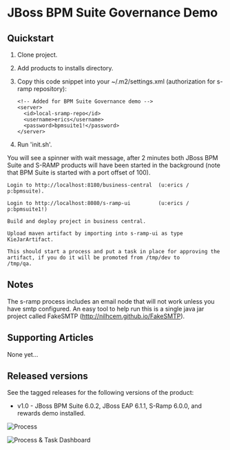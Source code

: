 JBoss BPM Suite Governance Demo
===============================


Quickstart
----------

1. Clone project.

2. Add products to installs directory.

3. Copy this code snippet into your ~/.m2/settings.xml (authorization for s-ramp repository):

   ```
   <!-- Added for BPM Suite Governance demo -->
   <server>
     <id>local-sramp-repo</id>
     <username>erics</username>
     <password>bpmsuite1!</password>
   </server>
   ```

4. Run 'init.sh'.

You will see a spinner with wait message, after 2 minutes both JBoss BPM Suite and S-RAMP products will have been started in the
background (note that BPM Suite is started with a port offset of 100).

   ```
   Login to http://localhost:8180/business-central  (u:erics / p:bpmsuite).

   Login to http://localhost:8080/s-ramp-ui         (u:erics / p:bpmsuite1!)

   Build and deploy project in business central.

   Upload maven artifact by importing into s-ramp-ui as type KieJarArtifact.

   This should start a process and put a task in place for approving the artifact, if you do it will be promoted from /tmp/dev to
   /tmp/qa.
   ```

Notes
-----
The s-ramp process includes an email node that will not work unless you have smtp configured. An easy tool to help run this is a
single java jar project called FakeSMTP (http://nilhcem.github.io/FakeSMTP).


Supporting Articles
-------------------
None yet...


Released versions
-----------------

See the tagged releases for the following versions of the product:

- v1.0 - JBoss BPM Suite 6.0.2, JBoss EAP 6.1.1, S-Ramp 6.0.0, and rewards demo installed.


![Process](https://github.com/eschabell/bpms-rewards-demo/blob/master/docs/demo-images/dtgov-process.png?raw=true)

![Process & Task Dashboard](https://github.com/eschabell/bpms-customer-evaluation-demo/blob/master/docs/demo-images/mock-bpm-data.png?raw=true)

